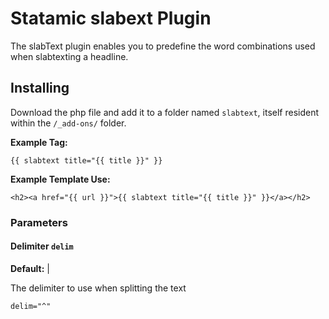 Statamic slabext Plugin
=======================

The slabText plugin enables you to predefine the word combinations used when
slabtexting a headline.

## Installing
Download the php file and add it to a folder named `slabtext`, itself resident
within the `/_add-ons/` folder.

**Example Tag:**

    {{ slabtext title="{{ title }}" }}
    
**Example Template Use:**

    <h2><a href="{{ url }}">{{ slabtext title="{{ title }}" }}</a></h2>

### Parameters

#### Delimiter `delim`
**Default:** |

The delimiter to use when splitting the text

    delim="^"